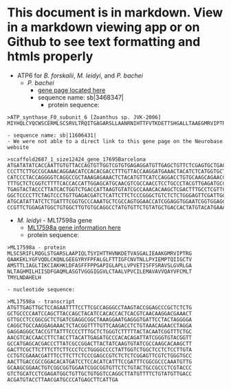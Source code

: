 # This document is in markdown. View in a markdown viewing app or on Github to see text formatting and htmls properly
- ATP6 for _B. forskalii_, _M. leidyi_, and _P. bachei_
  - _P. bachei_
    - [gene page located here](https://neurobase.rc.ufl.edu/pleurobrachia/seqDetail?sbid=3468347&projectID=38)
    - sequence name: sb|3468347|
      -  protein sequence:

```
>ATP_synthase_F0_subunit_6 [Zoanthus sp. JVK-2006]
MIYHQLCYQCWSCERMLSCSRVLTRQITGAGARSLLAANRNIHTTFVTKDETTSHGALLTAAEGMRVIPTRGQAAKEKLYMFIQDLCKQNLGEDGYKYFPFALGLFTTIGACNVANLLPYVEMPTQIIGCTVAMSTTLITGLTIKCIAKHKLDFASFFFPPGAPVGLAPLLVPVETISFFSRAVSLGVRLGANLTAGHMIMHIISDFGAQMLASGTIGGGIGGAFCCAALVPITVLEMAVACVQAYVFCMLTTMYMKDAHELH
```
    - sequence name: sb|11606431|
    - We were not able to a direct link to this gene page on the Neurobase website

```
>scaffold2687_1_size12424_gene_17695Barcelona
ATGATATATCACCAATTGTGTTACCAGTGTTGGTCGTGTGAGAGGATGTTGAGCTGTTCTCGAGTGCTGACCCGGCAGATCACGGGAGCTGGGGCCCGAT 
CCCTTCTTGCCGCAAACAGGAACATCCACACGACCTTTGTTACCAAGGATGAAACTACATCTCATGGTGCTCTGCTGACTGCTGCAGAGGGTATGAGGGT 
CATCCCTACCAGGGGTCAGGCCGCTAAAGAGAAACTCTACATGTTCATCCAGGACCTGTGCAAGCAGAACCTTGGAGAAGATGGATACAAATACTTCCCC 
TTTGCTCTCGGTCTTTTCACCACCATTGGAGCATGCAACGTCGCCAACCTCCTGCCCTACGTTGAGATGCCAACTCAGATTATTGGTTGTACGGTTGCCA 
TGAGTACTACCCTTATCACTGGTCTGACCATTAAGTGTATCGCCAAACACAAGCTCGACTTTGCCTCGTTCTTCTTCCCTCCTGGTGCCCCCGTTGGTCT 
GGCTCCCCTTCTAGTCCCTGTTGAGACGATCTCATTCTTCTCCCGGGCTGTCTCTCTGGGAGTTCGATTGGGCGCCAACCTTACTGCTGGACACATGATC 
ATGCATATTATCTCTGATTTCGGTGCCCAAATGCTCGCCAGTGGAACCATCGGAGGTGGAATCGGTGGAGCATTCTGCTGTGCTGCCCTGGTGCCCATCA 
CCGTTCTGGAGATGGCTGTGGCTTGTGTGCAGGCCTATGTGTTCTGTATGCTGACCACTATGTACATGAAAGATGCTCATGAGCTTCATTAG 
```

  - _M. leidyi_ - ML17598a gene
    - [ML17598a gene information here](https://research.nhgri.nih.gov/mnemiopsis/wiki/index.php/ML17598a)
    - protein sequence:

```
>ML17598a - protein
MLSCSRIFLRQGLSTGARSLAAPIQLTSYIHTTHVNKDETVASGALIEAAKGMRVIPTRG
QAAKEKLYGFVQDLCKQNLGEEGYRYFPFALGLFTTIGFCNVTNLLPYIEMPTQIIGCTV
AMSTTLIAGLTIKCIAKHKLDFASFFFPPGAPIGLAPLLVPVETISFFSRAVSLGVRLGA
NLTAGHMILHIISDFGAQMLASGTVGGGIGGVLCTAALVPVCILEMAVAVVQAYVFCMLT
TMYLNDAHELH
```
    - nucleotide sequence:

```
>ML17598a - transcript
ATGTTGAGTTGCTCCAGAATTTTCCTTCGCCAGGGCCTAAGTACCGGAGCCCGCTCTCTG
GCTGCCCCAATCCAGCTTACCAGCTACATCCACACCACTCACGTCAACAAGGACGAAACT
GTTGCCTCCGGCGCTCTGATCGAGGCGGCTAAAGGAATGAGGGTGATTCCTACTAGGGGA
CAGGCTGCCAAGGAGAAACTCTACGGTTTTGTTCAAGACCTCTGTAAACAGAACCTAGGA
GAGGAGGGCTACCGTTATTTCCCCTTTGCTCTGGGTCTTTTTACTACAATCGGTTTCTGC
AACGTCACCAACCTTCTACCTTACATTGAGATGCCCACACAGATTATCGGGTGTACGGTT
GCCATGAGCACGACCCTTATCGCCGGACTTACTATCAAGTGTATCGCCAAGCACAAGCTT
GACTTCGCTTCTTTCTTCTTCCCTCCTGGGGCCCCTATTGGTCTGGCTCCTCTCCTTGTA
CCTGTCGAAACGATTTCCTTCTTCTCCCGAGCCGTCTCTCTCGGAGTTCGTCTGGGTGCC
AACTTGACCGCCGGACACATGATCCTCCACATCATTTCCGATTTCGGCGCCCAAATGTTG
GCAAGCGGAACTGTCGGCGGTGGAATCGGCGGTGTTCTCTGTACTGCCGCCCTCGTACCC
GTCTGCATCCTCGAGATGGCTGTTGCTGTGGTCCAGGCTTATGTTTTCTGTATGTTGACC
ACGATGTACCTTAACGATGCCCATGAGCTTCATTGA
```
